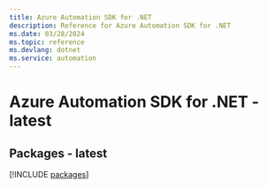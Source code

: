 ```yaml
---
title: Azure Automation SDK for .NET
description: Reference for Azure Automation SDK for .NET
ms.date: 03/28/2024
ms.topic: reference
ms.devlang: dotnet
ms.service: automation
---
```

# Azure Automation SDK for .NET - latest
## Packages - latest
[!INCLUDE [packages](automation-index.md)]